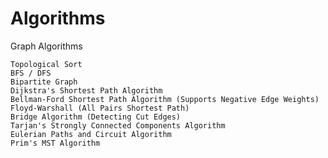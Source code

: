# Algorithms

Graph Algorithms

	Topological Sort
	BFS / DFS
	Bipartite Graph
	Dijkstra's Shortest Path Algorithm
	Bellman-Ford Shortest Path Algorithm (Supports Negative Edge Weights)
	Floyd-Warshall (All Pairs Shortest Path)
	Bridge Algorithm (Detecting Cut Edges)
 	Tarjan's Strongly Connected Components Algorithm
  	Eulerian Paths and Circuit Algorithm
  	Prim's MST Algorithm

